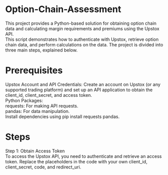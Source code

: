 # Option-Chain-Assessment

This project provides a Python-based solution for obtaining option chain data and calculating margin requirements and premiums using the Upstox API. <br />This script demonstrates how to authenticate with Upstox, retrieve option chain data, and perform calculations on the data. The project is divided into three main steps, explained below.<br />

# Prerequisites
Upstox Account and API Credentials: Create an account on Upstox (or any supported trading platform) and set up an API application to obtain the client_id, client_secret, and access token.<br />
Python Packages:<br />
requests: For making API requests.<br />
pandas: For data manipulation.<br />
Install dependencies using pip install requests pandas.<br />

# Steps<br />
Step 1: Obtain Access Token<br />
To access the Upstox API, you need to authenticate and retrieve an access token. Replace the placeholders in the code with your own client_id, client_secret, code, and redirect_uri.
